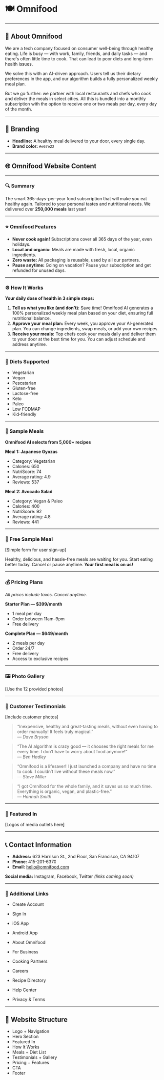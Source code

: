 # 🍽️ Omnifood

---

## 🧠 About Omnifood

We are a tech company focused on consumer well-being through healthy eating. Life is busy — with work, family, friends, and daily tasks — and there's often little time to cook. That can lead to poor diets and long-term health issues.

We solve this with an AI-driven approach. Users tell us their dietary preferences in the app, and our algorithm builds a fully personalized weekly meal plan.

But we go further: we partner with local restaurants and chefs who cook and deliver the meals in select cities. All this is bundled into a monthly subscription with the option to receive one or two meals per day, every day of the month.

---

## 🎨 Branding

- **Headline:** A healthy meal delivered to your door, every single day.
- **Brand color:** `#e67e22`

---

## 🌐 Omnifood Website Content

---

### 🔍 Summary

The smart 365-days-per-year food subscription that will make you eat healthy again. Tailored to your personal tastes and nutritional needs. We delivered over **250,000 meals** last year!

---

### ⭐ Omnifood Features

- **Never cook again!** Subscriptions cover all 365 days of the year, even holidays.
- **Local and organic:** Meals are made with fresh, local, organic ingredients.
- **Zero waste:** All packaging is reusable, used by all our partners.
- **Pause anytime:** Going on vacation? Pause your subscription and get refunded for unused days.

---

### ⚙️ How It Works

**Your daily dose of health in 3 simple steps:**

1. **Tell us what you like (and don’t):** Save time! Omnifood AI generates a 100% personalized weekly meal plan based on your diet, ensuring full nutritional balance.
2. **Approve your meal plan:** Every week, you approve your AI-generated plan. You can change ingredients, swap meals, or add your own recipes.
3. **Receive your meals:** Top chefs cook your meals daily and deliver them to your door at the best time for you. You can adjust schedule and address anytime.

---

### 🥗 Diets Supported

- Vegetarian
- Vegan
- Pescatarian
- Gluten-free
- Lactose-free
- Keto
- Paleo
- Low FODMAP
- Kid-friendly

---

### 🍱 Sample Meals

**Omnifood AI selects from 5,000+ recipes**

**Meal 1: Japanese Gyozas**

- Category: Vegetarian
- Calories: 650
- NutriScore: 74
- Average rating: 4.9
- Reviews: 537

**Meal 2: Avocado Salad**

- Category: Vegan & Paleo
- Calories: 400
- NutriScore: 92
- Average rating: 4.8
- Reviews: 441

---

### 🎁 Free Sample Meal

[Simple form for user sign-up]

Healthy, delicious, and hassle-free meals are waiting for you. Start eating better today. Cancel or pause anytime. **Your first meal is on us!**

---

### 💰 Pricing Plans

_All prices include taxes. Cancel anytime._

**Starter Plan — $399/month**

- 1 meal per day
- Order between 11am–9pm
- Free delivery

**Complete Plan — $649/month**

- 2 meals per day
- Order 24/7
- Free delivery
- Access to exclusive recipes

---

### 🖼️ Photo Gallery

[Use the 12 provided photos]

---

### 💬 Customer Testimonials

[Include customer photos]

> “Inexpensive, healthy and great-tasting meals, without even having to order manually! It feels truly magical.”  
> — _Dave Bryson_

> “The AI algorithm is crazy good — it chooses the right meals for me every time. I don’t have to worry about food anymore!”  
> — _Ben Hadley_

> “Omnifood is a lifesaver! I just launched a company and have no time to cook. I couldn’t live without these meals now.”  
> — _Steve Miller_

> “I got Omnifood for the whole family, and it saves us so much time. Everything is organic, vegan, and plastic-free.”  
> — _Hannah Smith_

---

### 📰 Featured In

[Logos of media outlets here]

---

## 📞 Contact Information

- **Address:** 623 Harrison St., 2nd Floor, San Francisco, CA 94107
- **Phone:** 415-201-6370
- **Email:** hello@omnifood.com

**Social media:** Instagram, Facebook, Twitter _(links coming soon)_

---

### 🔗 Additional Links

- Create Account
- Sign In
- iOS App
- Android App

- About Omnifood
- For Business
- Cooking Partners
- Careers

- Recipe Directory
- Help Center
- Privacy & Terms

---

## 📄 Website Structure

- Logo + Navigation
- Hero Section
- Featured In
- How It Works
- Meals + Diet List
- Testimonials + Gallery
- Pricing + Features
- CTA
- Footer
